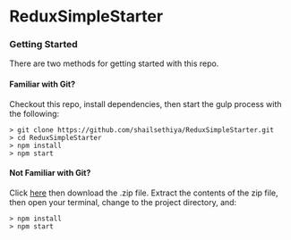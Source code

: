 # ReduxSimpleStarter

### Getting Started

There are two methods for getting started with this repo.

#### Familiar with Git?
Checkout this repo, install dependencies, then start the gulp process with the following:

```
> git clone https://github.com/shailsethiya/ReduxSimpleStarter.git
> cd ReduxSimpleStarter
> npm install
> npm start
```

#### Not Familiar with Git?
Click [here](https://github.com/shailsethiya/ReduxSimpleStarter/releases) then download the .zip file.  Extract the contents of the zip file, then open your terminal, change to the project directory, and:

```
> npm install
> npm start
```
